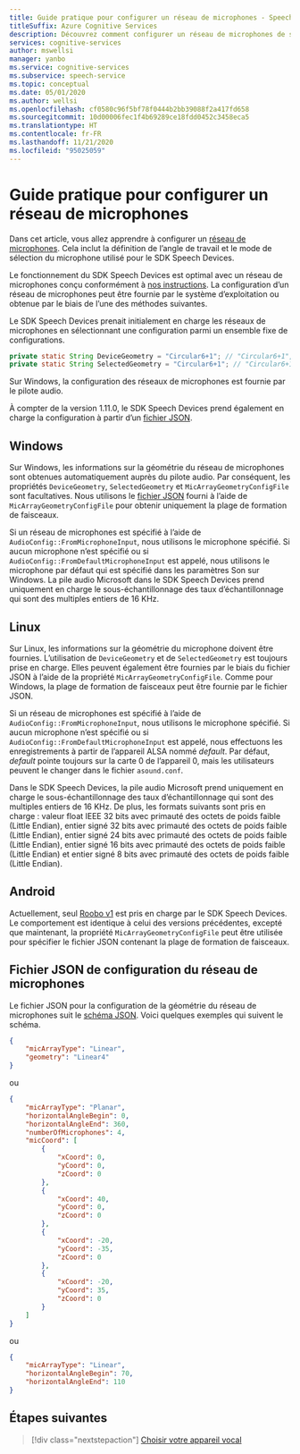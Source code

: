 ```yaml
---
title: Guide pratique pour configurer un réseau de microphones - Speech Service
titleSuffix: Azure Cognitive Services
description: Découvrez comment configurer un réseau de microphones de sorte que le SDK Speech Devices puisse l’utiliser.
services: cognitive-services
author: mswellsi
manager: yanbo
ms.service: cognitive-services
ms.subservice: speech-service
ms.topic: conceptual
ms.date: 05/01/2020
ms.author: wellsi
ms.openlocfilehash: cf0580c96f5bf78f0444b2bb39088f2a417fd658
ms.sourcegitcommit: 10d00006fec1f4b69289ce18fdd0452c3458eca5
ms.translationtype: HT
ms.contentlocale: fr-FR
ms.lasthandoff: 11/21/2020
ms.locfileid: "95025059"
---
```

# <a name="how-to-configure-a-microphone-array"></a>Guide pratique pour configurer un réseau de microphones

Dans cet article, vous allez apprendre à configurer un [réseau de microphones](./speech-devices-sdk-microphone.md). Cela inclut la définition de l’angle de travail et le mode de sélection du microphone utilisé pour le SDK Speech Devices.

Le fonctionnement du SDK Speech Devices est optimal avec un réseau de microphones conçu conformément à [nos instructions](./speech-devices-sdk-microphone.md). La configuration d’un réseau de microphones peut être fournie par le système d’exploitation ou obtenue par le biais de l’une des méthodes suivantes.

Le SDK Speech Devices prenait initialement en charge les réseaux de microphones en sélectionnant une configuration parmi un ensemble fixe de configurations.

```java
private static String DeviceGeometry = "Circular6+1"; // "Circular6+1", "Linear4",
private static String SelectedGeometry = "Circular6+1"; // "Circular6+1", "Circular3+1", "Linear4", "Linear2"
```

Sur Windows, la configuration des réseaux de microphones est fournie par le pilote audio.

À compter de la version 1.11.0, le SDK Speech Devices prend également en charge la configuration à partir d’un [fichier JSON](https://aka.ms/sdsdk-micarray-json).


## <a name="windows"></a>Windows
Sur Windows, les informations sur la géométrie du réseau de microphones sont obtenues automatiquement auprès du pilote audio. Par conséquent, les propriétés `DeviceGeometry`, `SelectedGeometry` et `MicArrayGeometryConfigFile` sont facultatives. Nous utilisons le [fichier JSON](https://aka.ms/sdsdk-micarray-json) fourni à l’aide de `MicArrayGeometryConfigFile` pour obtenir uniquement la plage de formation de faisceaux.

Si un réseau de microphones est spécifié à l’aide de `AudioConfig::FromMicrophoneInput`, nous utilisons le microphone spécifié. Si aucun microphone n’est spécifié ou si `AudioConfig::FromDefaultMicrophoneInput` est appelé, nous utilisons le microphone par défaut qui est spécifié dans les paramètres Son sur Windows.
La pile audio Microsoft dans le SDK Speech Devices prend uniquement en charge le sous-échantillonnage des taux d’échantillonnage qui sont des multiples entiers de 16 KHz.

## <a name="linux"></a>Linux
Sur Linux, les informations sur la géométrie du microphone doivent être fournies. L’utilisation de `DeviceGeometry` et de `SelectedGeometry` est toujours prise en charge. Elles peuvent également être fournies par le biais du fichier JSON à l’aide de la propriété `MicArrayGeometryConfigFile`. Comme pour Windows, la plage de formation de faisceaux peut être fournie par le fichier JSON.

Si un réseau de microphones est spécifié à l’aide de `AudioConfig::FromMicrophoneInput`, nous utilisons le microphone spécifié. Si aucun microphone n’est spécifié ou si `AudioConfig::FromDefaultMicrophoneInput` est appelé, nous effectuons les enregistrements à partir de l’appareil ALSA nommé *default*. Par défaut, *default* pointe toujours sur la carte 0 de l’appareil 0, mais les utilisateurs peuvent le changer dans le fichier `asound.conf`. 

Dans le SDK Speech Devices, la pile audio Microsoft prend uniquement en charge le sous-échantillonnage des taux d’échantillonnage qui sont des multiples entiers de 16 KHz. De plus, les formats suivants sont pris en charge : valeur float IEEE 32 bits avec primauté des octets de poids faible (Little Endian), entier signé 32 bits avec primauté des octets de poids faible (Little Endian), entier signé 24 bits avec primauté des octets de poids faible (Little Endian), entier signé 16 bits avec primauté des octets de poids faible (Little Endian) et entier signé 8 bits avec primauté des octets de poids faible (Little Endian).

## <a name="android"></a>Android
Actuellement, seul [Roobo v1](./speech-devices-sdk-quickstart.md?pivots=platform-android%253fpivots%253dplatform-android) est pris en charge par le SDK Speech Devices. Le comportement est identique à celui des versions précédentes, excepté que maintenant, la propriété `MicArrayGeometryConfigFile` peut être utilisée pour spécifier le fichier JSON contenant la plage de formation de faisceaux.

## <a name="microphone-array-configuration-json"></a>Fichier JSON de configuration du réseau de microphones

Le fichier JSON pour la configuration de la géométrie du réseau de microphones suit le [schéma JSON](https://aka.ms/sdsdk-micarray-json). Voici quelques exemples qui suivent le schéma.


```json
{
    "micArrayType": "Linear",
    "geometry": "Linear4"
}
```


ou


```json
{
    "micArrayType": "Planar",
    "horizontalAngleBegin": 0,
    "horizontalAngleEnd": 360,
    "numberOfMicrophones": 4,
    "micCoord": [
        {
            "xCoord": 0,
            "yCoord": 0,
            "zCoord": 0
        },
        {
            "xCoord": 40,
            "yCoord": 0,
            "zCoord": 0
        },
        {
            "xCoord": -20,
            "yCoord": -35,
            "zCoord": 0
        },
        {
            "xCoord": -20,
            "yCoord": 35,
            "zCoord": 0
        }
    ]
}
```

ou

```json
{
    "micArrayType": "Linear",
    "horizontalAngleBegin": 70,
    "horizontalAngleEnd": 110
}
```


## <a name="next-steps"></a>Étapes suivantes

> [!div class="nextstepaction"]
> [Choisir votre appareil vocal](get-speech-devices-sdk.md)